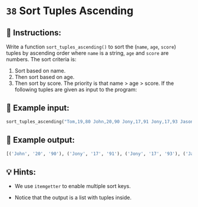 # `38` Sort Tuples Ascending

## 📝 Instructions:

Write a function `sort_tuples_ascending()` to sort the (`name`, `age`, `score`) tuples by ascending order where `name` is a string, `age` and `score` are numbers. The sort criteria is:

1. Sort based on name.
2. Then sort based on age.
3. Then sort by score.
The priority is that name > age > score.
If the following tuples are given as input to the program:

## 📎 Example input:

```py
sort_tuples_ascending("Tom,19,80 John,20,90 Jony,17,91 Jony,17,93 Jason,21,85")
```

## 📎 Example output:

```py
[('John', '20', '90'), ('Jony', '17', '91'), ('Jony', '17', '93'), ('Jason', '21', '85'), ('Tom', '19', '80')]
```

## 💡 Hints:

+ We use `itemgetter` to enable multiple sort keys.

+ Notice that the output is a list with tuples inside.
